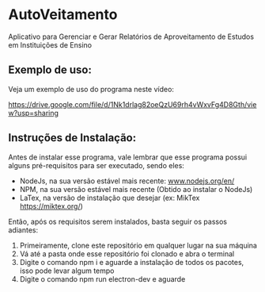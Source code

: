 # AutoVeitamento
Aplicativo para Gerenciar e Gerar Relatórios de Aproveitamento de Estudos em Instituições de Ensino


## Exemplo de uso:

Veja um exemplo de uso do programa neste vídeo:

https://drive.google.com/file/d/1Nk1drlag82oeQzU69rh4vWxvFg4D8Gth/view?usp=sharing


## Instruções de Instalação:

Antes de instalar esse programa, vale lembrar que esse programa possui alguns pré-requisitos para ser executado, sendo eles:
* NodeJs, na sua versão estável mais recente: www.nodejs.org/en/
* NPM, na sua versão estável mais recente (Obtido ao instalar o NodeJs)
* LaTex, na versão de instalação que desejar (ex: MikTex https://miktex.org/)

Então, após os requisitos serem instalados, basta seguir os passos adiantes:

1. Primeiramente, clone este repositório em qualquer lugar na sua máquina
2. Vá até a pasta onde esse repositório foi clonado e abra o terminal
3. Digite o comando npm i e aguarde a instalação de todos os pacotes, isso pode levar algum tempo
4. Digite o comando npm run electron-dev e aguarde
